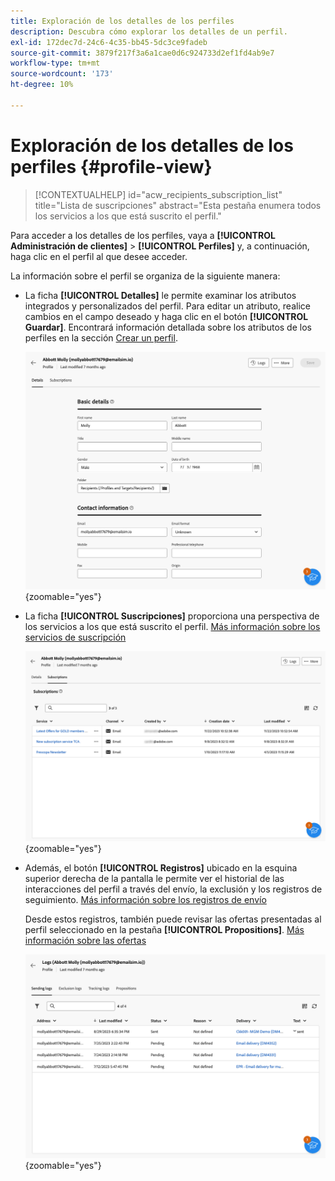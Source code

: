 ```yaml
---
title: Exploración de los detalles de los perfiles
description: Descubra cómo explorar los detalles de un perfil.
exl-id: 172dec7d-24c6-4c35-bb45-5dc3ce9fadeb
source-git-commit: 3879f217f3a6a1cae0d6c924733d2ef1fd4ab9e7
workflow-type: tm+mt
source-wordcount: '173'
ht-degree: 10%

---
```


# Exploración de los detalles de los perfiles {#profile-view}

>[!CONTEXTUALHELP]
>id="acw_recipients_subscription_list"
>title="Lista de suscripciones"
>abstract="Esta pestaña enumera todos los servicios a los que está suscrito el perfil."

Para acceder a los detalles de los perfiles, vaya a **[!UICONTROL Administración de clientes]** > **[!UICONTROL Perfiles]** y, a continuación, haga clic en el perfil al que desee acceder.

La información sobre el perfil se organiza de la siguiente manera:

* La ficha **[!UICONTROL Detalles]** le permite examinar los atributos integrados y personalizados del perfil. Para editar un atributo, realice cambios en el campo deseado y haga clic en el botón **[!UICONTROL Guardar]**. Encontrará información detallada sobre los atributos de los perfiles en la sección [Crear un perfil](create-profile.md).

  ![](assets/profile-details.png){zoomable="yes"}

* La ficha **[!UICONTROL Suscripciones]** proporciona una perspectiva de los servicios a los que está suscrito el perfil. [Más información sobre los servicios de suscripción](manage-services.md)

  ![](assets/profile-subscriptions.png){zoomable="yes"}

* Además, el botón **[!UICONTROL Registros]** ubicado en la esquina superior derecha de la pantalla le permite ver el historial de las interacciones del perfil a través del envío, la exclusión y los registros de seguimiento. [Más información sobre los registros de envío](../monitor/delivery-logs.md)

  Desde estos registros, también puede revisar las ofertas presentadas al perfil seleccionado en la pestaña **[!UICONTROL Propositions]**. [Más información sobre las ofertas](../msg/offers.md)

  ![](assets/profile-logs.png){zoomable="yes"}
